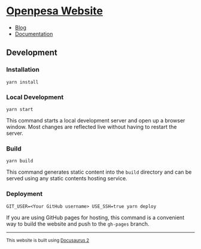 # [Openpesa Website](openpesa.github.io)

- [Blog](openpesa.github.io/blog)
- [Documentation](openpesa.github.io/docs)

## Development

### Installation

```console
yarn install
```

### Local Development

```console
yarn start
```

This command starts a local development server and open up a browser window. Most changes are reflected live without having to restart the server.

### Build

```console
yarn build
```

This command generates static content into the `build` directory and can be served using any static contents hosting service.

### Deployment

```console
GIT_USER=<Your GitHub username> USE_SSH=true yarn deploy
```

If you are using GitHub pages for hosting, this command is a convenient way to build the website and push to the `gh-pages` branch.

---

<small>This website is built using [Docusaurus 2](https://v2.docusaurus.io/)</small>
